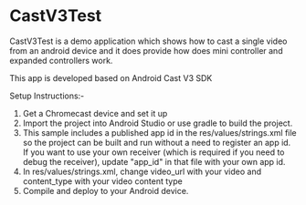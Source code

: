 # CastV3Test

CastV3Test is a demo application which shows how to cast a single video from an android device and it does provide how does mini controller and expanded controllers work.

This app is developed based on Android Cast V3 SDK

Setup Instructions:-

1. Get a Chromecast device and set it up
2. Import the project into Android Studio or use gradle to build the project.
3. This sample includes a published app id in the res/values/strings.xml file so the project can be built and run without a need to register an app id. If you want to use your own receiver (which is required if you need to debug the receiver), update "app_id" in that file with your own app id.
4. In res/values/strings.xml, change video_url with your video and content_type with your video content type
5. Compile and deploy to your Android device.
